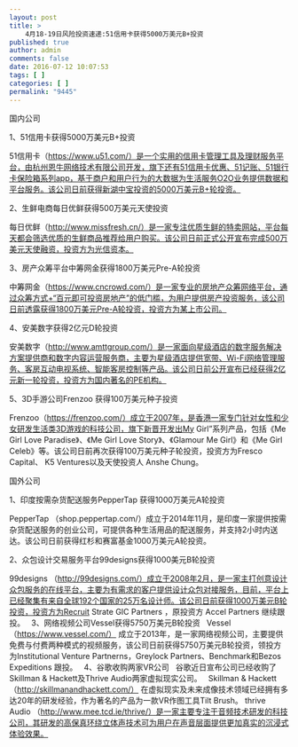 ```yaml
---
layout: post
title: >
    4月18-19日风险投资速递:51信用卡获得5000万美元B+投资
published: true
author: admin
comments: false
date: 2016-07-12 10:07:53
tags: [ ]
categories: [ ]
permalink: "9445"
---
```



国内公司

1、51信用卡获得5000万美元B+投资

51信用卡（https://www.u51.com/）是一个实用的信用卡管理工具及理财服务平台，由杭州恩牛网络技术有限公司开发，旗下还有51信用卡优惠、51记账、51银行卡保险箱系列app，基于商户和用户行为的大数据为生活服务O2O业务提供数据和平台服务。该公司日前获得新湖中宝投资的5000万美元B+轮投资。

2、生鲜电商每日优鲜获得500万美元天使投资

每日优鲜（http://www.missfresh.cn/）是一家专注优质生鲜的特卖网站，平台每天都会筛选优质的生鲜商品推荐给用户购买。该公司日前正式公开宣布完成500万美元天使融资，投资方为光信资本。

3、房产众筹平台中筹网金获得1800万美元Pre-A轮投资

中筹网金（https://www.cncrowd.com/）是一家专业的房地产众筹网络平台，通过众筹方式+“百元即可投资房地产”的低门槛，为用户提供房产投资服务，该公司日前透露获得1800万美元Pre-A轮投资，投资方为某上市公司。

4、安美数字获得2亿元D轮投资

安美数字（http://www.amttgroup.com/）是一家面向星级酒店的数字服务解决方案提供商和数字内容运营服务商，主要为星级酒店提供宽带、Wi-Fi网络管理服务、客房互动电视系统、智能客房控制等产品。该公司日前公开宣布已经获得2亿元新一轮投资，投资方为国内著名的PE机构。

5、3D手游公司Frenzoo 获得100万美元种子投资

Frenzoo（https://frenzoo.com/）成立于2007年，是香港一家专门针对女性和少女研发生活类3D游戏的科技公司，旗下新晋开发出My Girl”系列产品，包括《Me Girl Love Paradise》、《Me Girl Love Story》、《Glamour Me Girl》和《Me Girl Celeb》等。该公司日前再次获得100万美元种子轮投资，投资方为Fresco Capital、 K5 Ventures以及天使投资人 Anshe Chung。

国外公司

1、印度按需杂货配送服务PepperTap 获得1000万美元A轮投资

PepperTap （shop.peppertap.com/）成立于2014年11月，是印度一家提供按需杂货配送服务的创业公司，可提供各种生活用品的配送服务，并支持2小时内送达。该公司日前获得红杉和赛富基金1000万美元A轮投资。

2、众包设计交易服务平台99designs获得1000美元B轮投资

99designs （http://99designs.com/）成立于2008年2月，是一家主打创意设计众包服务的在线平台，主要为有需求的客户提供设计众包对接服务，目前，平台上已经聚集有来自全球192个国家的25万名设计师。该公司日前获得1000万美元B轮投资，投资方为Recruit Strate GIC Partners ，原投资方 Accel Partners 继续跟投。   3、网络视频公司Vessel获得5750万美元B轮投资   Vessel（https://www.vessel.com/） 成立于2013年，是一家网络视频公司，主要提供免费与付费两种模式的视频服务，该公司日前获得5750万美元B轮投资，领投方为Institutional Venture Partnerns，Greylock Partners、Benchmark和Bezos Expeditions 跟投。   4、谷歌收购两家VR公司   谷歌近日宣布公司已经收购了Skillman & Hackett及Thrive Audio两家虚拟现实公司。   Skillman & Hackett（http://skillmanandhackett.com/） 在虚拟现实及未来成像技术领域已经拥有多达20年的研发经验，作为著名的产品为一款VR作图工具Tilt Brush。 thrive Audio （http://www.mee.tcd.ie/thrive/）是一家主要专注于音频技术研发的科技公司，其研发的高保真环绕立体声技术可为用户在声音层面提供更加真实的沉浸式体验效果。